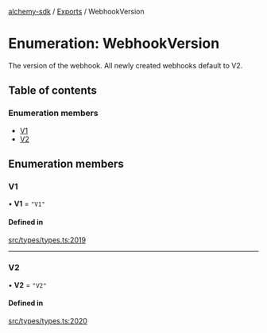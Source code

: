 [alchemy-sdk](../README.md) / [Exports](../modules.md) / WebhookVersion

# Enumeration: WebhookVersion

The version of the webhook. All newly created webhooks default to V2.

## Table of contents

### Enumeration members

- [V1](WebhookVersion.md#v1)
- [V2](WebhookVersion.md#v2)

## Enumeration members

### V1

• **V1** = `"V1"`

#### Defined in

[src/types/types.ts:2019](https://github.com/alchemyplatform/alchemy-sdk-js/blob/dc20ee4/src/types/types.ts#L2019)

___

### V2

• **V2** = `"V2"`

#### Defined in

[src/types/types.ts:2020](https://github.com/alchemyplatform/alchemy-sdk-js/blob/dc20ee4/src/types/types.ts#L2020)
